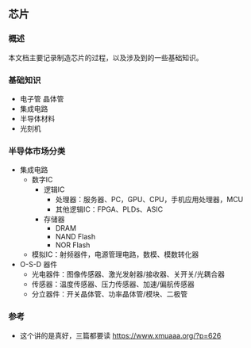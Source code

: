 ## 芯片

### 概述

本文档主要记录制造芯片的过程，以及涉及到的一些基础知识。

### 基础知识

- 电子管 晶体管
- 集成电路
- 半导体材料
- 光刻机

### 半导体市场分类
  - 集成电路
    - 数字IC
      - 逻辑IC
        - 处理器：服务器、PC，GPU、CPU，手机应用处理器，MCU
        - 其他逻辑IC：FPGA、PLDs、ASIC
      - 存储器
        - DRAM
        - NAND Flash
        - NOR Flash
    - 模拟IC：射频器件，电源管理电路，数模、模数转化器
  - O-S-D 器件
      - 光电器件：图像传感器、激光发射器/接收器、关开关/光耦合器
      - 传感器：温度传感器、压力传感器、加速/偏航传感器
      - 分立器件：开关晶体管、功率晶体管/模块、二极管

### 参考

- 这个讲的是真好，三篇都要读 https://www.xmuaaa.org/?p=626
